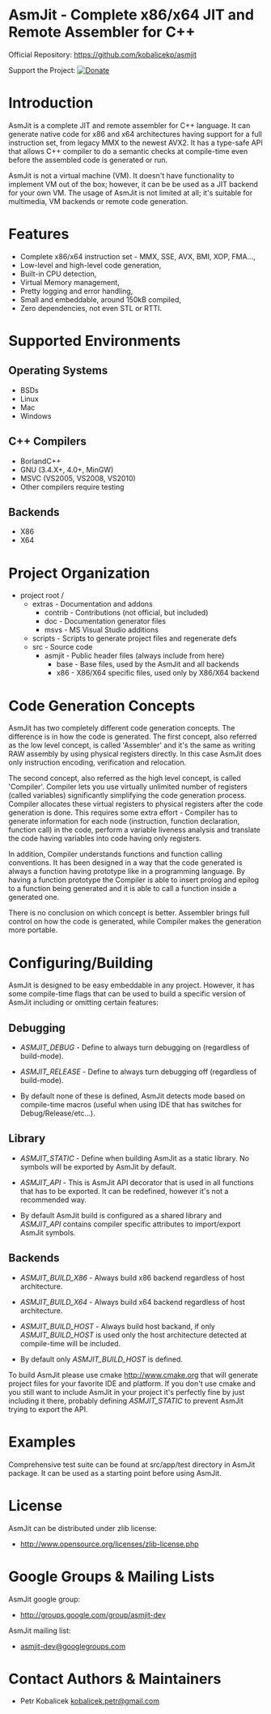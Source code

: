 AsmJit - Complete x86/x64 JIT and Remote Assembler for C++
==========================================================

Official Repository: https://github.com/kobalicekp/asmjit

Support the Project: [![Donate](https://www.paypalobjects.com/en_US/i/btn/btn_donate_LG.gif)](
  https://www.paypal.com/cgi-bin/webscr?cmd=_donations&business=QDRM6SRNG7378&lc=EN;&item_name=asmjit&currency_code=EUR)

Introduction
============

AsmJit is a complete JIT and remote assembler for C++ language. It can generate native code for x86 and x64 architectures having support for a full instruction set, from legacy MMX to the newest AVX2. It has a type-safe API that allows C++ compiler to do a semantic checks at compile-time even before the assembled code is generated or run.

AsmJit is not a virtual machine (VM). It doesn't have functionality to implement VM out of the box; however, it can be be used as a JIT backend for your own VM. The usage of AsmJit is not limited at all; it's suitable for multimedia, VM backends or remote code generation.

Features
========

  - Complete x86/x64 instruction set - MMX, SSE, AVX, BMI, XOP, FMA...,
  - Low-level and high-level code generation,
  - Built-in CPU detection,
  - Virtual Memory management,
  - Pretty logging and error handling,
  - Small and embeddable, around 150kB compiled,
  - Zero dependencies, not even STL or RTTI.

Supported Environments
======================

## Operating Systems

  - BSDs
  - Linux
  - Mac
  - Windows

## C++ Compilers

  - BorlandC++
  - GNU (3.4.X+, 4.0+, MinGW)
  - MSVC (VS2005, VS2008, VS2010)
  - Other compilers require testing

## Backends

  - X86
  - X64

Project Organization
====================

  - project root /
    - extras     - Documentation and addons
      - contrib  - Contributions (not official, but included)
      - doc      - Documentation generator files
      - msvs     - MS Visual Studio additions
    - scripts    - Scripts to generate project files and regenerate defs
    - src        - Source code
      - asmjit   - Public header files (always include from here)
        - base   - Base files, used by the AsmJit and all backends
        - x86    - X86/X64 specific files, used only by X86/X64 backend

Code Generation Concepts
========================

AsmJit has two completely different code generation concepts. The difference is in how the code is generated. The first concept, also referred as the low level concept, is called 'Assembler' and it's the same as writing RAW assembly by using physical registers directly. In this case AsmJit does only instruction encoding, verification and relocation.

The second concept, also referred as the high level concept, is called 'Compiler'. Compiler lets you use virtually unlimited number of registers (called variables) significantly simplifying the code generation process. Compiler allocates these virtual registers to physical registers after the code generation is done. This requires some extra effort - Compiler has to generate information for each node (instruction, function declaration, function call) in the code, perform a variable liveness analysis and translate the code having variables into code having only registers.

In addition, Compiler understands functions and function calling conventions. It has been designed in a way that the code generated is always a function having prototype like in a programming language. By having a function prototype the Compiler is able to insert prolog and epilog to a function being generated and it is able to call a function inside a generated one.

There is no conclusion on which concept is better. Assembler brings full control on how the code is generated, while Compiler makes the generation more portable.

Configuring/Building
====================

AsmJit is designed to be easy embeddable in any project. However, it has some compile-time flags that can be used to build a specific version of AsmJit including or omitting certain features:

## Debugging

  - *ASMJIT_DEBUG* - Define to always turn debugging on (regardless of build-mode).
  - *ASMJIT_RELEASE* - Define to always turn debugging off (regardless of build-mode).

  - By default none of these is defined, AsmJit detects mode based on compile-time macros (useful when using IDE that has switches for Debug/Release/etc...).

## Library

  - *ASMJIT_STATIC* - Define when building AsmJit as a static library. No symbols will be exported by AsmJit by default.
  - *ASMJIT_API* - This is AsmJit API decorator that is used in all functions that has to be exported. It can be redefined, however it's not a recommended way.

  - By default AsmJit build is configured as a shared library and *ASMJIT_API* contains compiler specific attributes to import/export AsmJit symbols.

## Backends

  - *ASMJIT_BUILD_X86* - Always build x86 backend regardless of host architecture.
  - *ASMJIT_BUILD_X64* - Always build x64 backend regardless of host architecture.
  - *ASMJIT_BUILD_HOST* - Always build host backand, if only *ASMJIT_BUILD_HOST* is used only the host architecture detected at compile-time will be included.

  - By default only *ASMJIT_BUILD_HOST* is defined.

To build AsmJit please use cmake <http://www.cmake.org> that will generate  project files for your favorite IDE and platform. If you don't use cmake and you still want to include AsmJit in your project it's perfectly fine by just including it there, probably defining *ASMJIT_STATIC* to prevent AsmJit trying to export the API.

Examples
========

Comprehensive test suite can be found at src/app/test directory in AsmJit package. It can be used as a starting point before using AsmJit.

License
=======

AsmJit can be distributed under zlib license:

  * <http://www.opensource.org/licenses/zlib-license.php>

Google Groups & Mailing Lists
=============================

AsmJit google group:

  * http://groups.google.com/group/asmjit-dev

AsmJit mailing list:

  * asmjit-dev@googlegroups.com

Contact Authors & Maintainers
=============================

  * Petr Kobalicek <kobalicek.petr@gmail.com>
